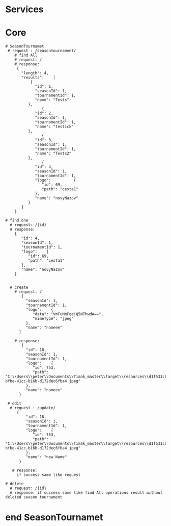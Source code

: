 # Services 
  # Core
    # SeasonTournamet 
     # request : /seasontournament/
        # find All
        # request: /
        # response: 
         {
           "length": 4,
           "results":    [
               {
                 "id": 1,
                 "seasonId": 1,
                 "tournamentId": 1,
                 "name": "Tests"
              },
                    {
                 "id": 2,
                 "seasonId": 1,
                 "tournamentId": 1,
                 "name": "testick"
              },
                    {
                 "id": 3,
                 "seasonId": 1,
                 "tournamentId": 1,
                 "name": "Tests2"
              },
                    {
                 "id": 4,
                 "seasonId": 1,
                 "tournamentId": 1,
                 "logo":          {
                    "id": 69,
                    "path": "cesta1"
                 },
                 "name": "novyNazov"
              }
           ]
        }
        
    # find one
      # request: /{id}
      # response:
        {
           "id": 4,
           "seasonId": 1,
           "tournamentId": 1,
           "logo":    {
              "id": 69,
              "path": "cesta1"
           },
           "name": "novyNazov"
        }
        
        
      # create
        # request: /
           {
             "seasonId": 1,
             "tournamentId": 1,
             "logo":    {
                "data": "VmFuMmFqejQ5NThwdA==",
                "mimeType": "jpeg"
             },
             "name": "nameee"
          }

        # response:
           {
             "id": 18,
             "seasonId": 1,
             "tournamentId": 1,
             "logo":    {
                "id": 753,
                "path": "C:\\Users\\peter\\Documents\\Timak_master\\target\\resources\\d1f531cb-bfbe-41cc-b16b-d172dec6fba4.jpeg"
             },
             "name": "nameee"
          }

     # edit
      # request : /update/
         {
             "id": 18,
             "seasonId": 1,
             "tournamentId": 1,
             "logo":    {
                "id": 753,
                "path": "C:\\Users\\peter\\Documents\\Timak_master\\target\\resources\\d1f531cb-bfbe-41cc-b16b-d172dec6fba4.jpeg"
             },
             "name": "new Name"
          }

       # response:
         if success same like request

    # delete
      # request: /{id}
      # response: if success same like find All operations result without deleted season tournament

# end SeasonTournamet #####################################################################################

